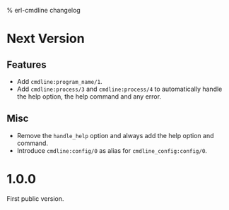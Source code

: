 % erl-cmdline changelog

# Next Version
## Features
- Add `cmdline:program_name/1`.
- Add `cmdline:process/3` and `cmdline:process/4` to automatically handle the
  help option, the help command and any error.
## Misc
- Remove the `handle_help` option and always add the help option and command.
- Introduce `cmdline:config/0` as alias for `cmdline_config:config/0`.

# 1.0.0
First public version.
